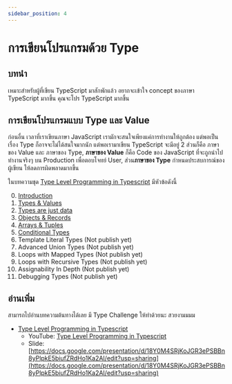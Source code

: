 ```yaml
---
sidebar_position: 4
---
```

# การเขียนโปรแกรมด้วย Type


## บทนำ

เหมาะสำหรับผู้ที่เขียน TypeScript มาสักพักแล้ว  อยากจะเข้าใจ concept ของภาษา TypeScript มากขึ้น คุณจะโปร TypeScript มากขึ้น 

## การเขียนโปรแกรมแบบ Type และ Value

ก่อนอื่น เวลาที่เราเขียนภาษา JavaScript เรามักจะสนใจเพียงแค่การทำงานให้ถูกต้อง แต่พอเป็นเรื่อง Type ก็อาจจะไม่ได้สนใจมากนัก แต่พอเรามาเขียน TypeScript จะมีอยู่ 2 ส่วนก็คือ ภาษาของ Value และ ภาษาของ Type, **ภาษาของ Value** ก็คือ Code ของ JavaScript ที่จะถูกนำไปทำงานจริงๆ บน Production เพื่อตอบโจทย์ User, ส่วน**ภาษาของ Type** กำหนดประสบการณ์ของผู้เขียน ให้ลดการผิดพลาดมากขึ้น

ในบทความชุด [Type Level Programming in Typescript](https://type-level-typescript.com/) มีหัวข้อดังนี้


0. [Introduction](https://type-level-typescript.com/) 
1. [Types & Values](https://type-level-typescript.com/01-types-and-values)
2. [Types are just data](https://type-level-typescript.com/02-types-are-just-data)
3. [Objects & Records](https://type-level-typescript.com/03-objects-and-records)
4. [Arrays & Tuples](https://type-level-typescript.com/04-arrays-and-tuples)
5. [Conditional Types](https://type-level-typescript.com/05-conditional-types)
6. Template Literal Types (Not publish yet)
7. Advanced Union Types (Not publish yet)
8. Loops with Mapped Types (Not publish yet)
9. Loops with Recursive Types (Not publish yet)
10. Assignability In Depth (Not publish yet)
11. Debugging Types (Not publish yet)

## อ่านเพิ่ม
สามารถไปอ่านบทความต้นทางได้เลย มี Type Challenge ให้ทำด้วยนะ สวยงามมมม

- [Type Level Programming in Typescript](https://type-level-typescript.com/) 
	- YouTube: [Type Level Programming in Typescript](https://www.youtube.com/watch?reload=9&v=vGVvJuazs84)
	- Slide: [https://docs.google.com/presentation/d/18Y0M4SRjKoJGR3ePSBBn8yPlpkE5biufZRdHo1Ka2AI/edit?usp=sharing](https://docs.google.com/presentation/d/18Y0M4SRjKoJGR3ePSBBn8yPlpkE5biufZRdHo1Ka2AI/edit?usp=sharing)
